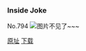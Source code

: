 ### Inside Joke
No.794
![图片不见了~~~](https://imgs.xkcd.com/comics/inside_joke.png)

[原址](https://xkcd.com//794) [下载](https://imgs.xkcd.com/comics/inside_joke.png)

